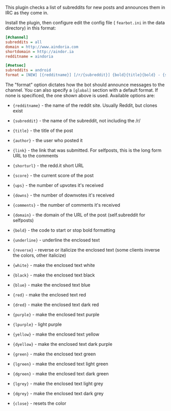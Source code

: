 This plugin checks a list of subreddits for new posts and announces them in IRC as they come in.

Install the plugin, then configure edit the config file ( `fearbot.ini` in the data directory) in this format:

```ini
[#channel]
subreddits = all
domain = http://www.aindoria.com
shortdomain = http://aindor.ia
redditname = aindoria

[#netsec]
subreddits = android
format = [NEW] [{redditname}] [/r/{subreddit}] {bold}{title}{bold} - {shortlink}
```

The "format" option dictates how the bot should announce messages to the
channel. You can also specify a `[global]` section with a default format.
If none is specificed, the one shown above is used. Available options are:
 
* `{redditname}` - the name of the reddit site. Usually Reddit, but clones
exist

* `{subreddit}` - the name of the subreddit, not including the /r/

* `{title}` - the title of the post

* `{author}` - the user who posted it

* `{link}` - the link that was submitted. For selfposts, this is the long form URL to the comments

* `{shorturl}` - the redd.it short URL

* `{score}` - the current score of the post

* `{ups}` - the number of upvotes it's received

* `{downs}` - the number of downvotes it's received

* `{comments}` - the number of comments it's received

* `{domain}` - the domain of the URL of the post (self.subreddit for selfposts)

* `{bold}` - the code to start or stop bold formatting

* `{underline}` - underline the enclosed text

* `{reverse}` - reverse or italicize the enclosed text (some clients inverse the colors, other italicize)

* `{white}` - make the enclosed text white

* `{black}` - make the enclosed text black

* `{blue}` - make the enclosed text blue

* `{red}` - make the enclosed text red

* `{dred}` - make the enclosed text dark red

* `{purple}` - make the enclosed text purple

* `{lpurple}` - light purple

* `{yellow}` - make the enclosed text yellow

* `{dyellow}` - make the enclosed text dark purple

* `{green}` - make the enclosed text green

* `{lgreen}` - make the enclosed text light green

* `{dgreen}` - make the enclosed text dark green

* `{lgrey}` - make the enclosed text light grey

* `{dgrey}` - make the enclosed text dark grey

* `{close}` - resets the color


